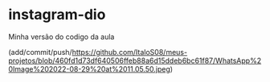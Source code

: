 # instagram-dio
Minha versão do codigo da aula 


(add/commit/push/https://github.com/ItaloS08/meus-projetos/blob/460fd1d73df640506ffeb88a6d15ddeb6bc61f87/WhatsApp%20Image%202022-08-29%20at%2011.05.50.jpeg)
